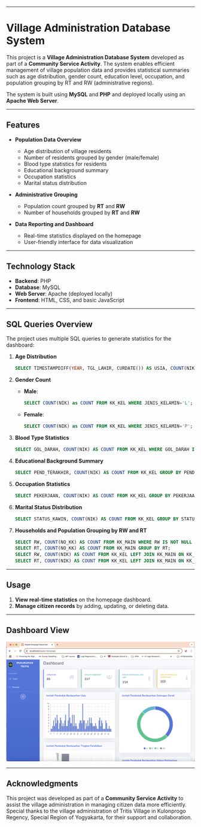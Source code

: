 
---

# Village Administration Database System  

This project is a **Village Administration Database System** developed as part of a **Community Service Activity**. The system enables efficient management of village population data and provides statistical summaries such as age distribution, gender count, education level, occupation, and population grouping by RT and RW (administrative regions).  

The system is built using **MySQL** and **PHP** and deployed locally using an **Apache Web Server**.  

---

## Features  
- **Population Data Overview**  
  - Age distribution of village residents  
  - Number of residents grouped by gender (male/female)  
  - Blood type statistics for residents  
  - Educational background summary  
  - Occupation statistics  
  - Marital status distribution  

- **Administrative Grouping**  
  - Population count grouped by **RT** and **RW**  
  - Number of households grouped by **RT** and **RW**  

- **Data Reporting and Dashboard**  
  - Real-time statistics displayed on the homepage  
  - User-friendly interface for data visualization  

---

## Technology Stack  
- **Backend**: PHP  
- **Database**: MySQL  
- **Web Server**: Apache (deployed locally)  
- **Frontend**: HTML, CSS, and basic JavaScript  

---

## SQL Queries Overview  
The project uses multiple SQL queries to generate statistics for the dashboard:  

1. **Age Distribution**  
   ```sql  
   SELECT TIMESTAMPDIFF(YEAR, TGL_LAHIR, CURDATE()) AS USIA, COUNT(NIK) AS COUNT FROM KK_KEL GROUP BY USIA ORDER BY USIA ASC;
   ```  

2. **Gender Count**  
   - **Male**:  
     ```sql  
     SELECT COUNT(NIK) as COUNT FROM KK_KEL WHERE JENIS_KELAMIN='L';
     ```  
   - **Female**:  
     ```sql  
     SELECT COUNT(NIK) as COUNT FROM KK_KEL WHERE JENIS_KELAMIN='P';
     ```  

3. **Blood Type Statistics**  
   ```sql  
   SELECT GOL_DARAH, COUNT(NIK) AS COUNT FROM KK_KEL WHERE GOL_DARAH IS NOT NULL AND GOL_DARAH <> 'TIDAK TAHU' GROUP BY GOL_DARAH ORDER BY GOL_DARAH ASC;
   ```  

4. **Educational Background Summary**  
   ```sql  
   SELECT PEND_TERAKHIR, COUNT(NIK) AS COUNT FROM KK_KEL GROUP BY PEND_TERAKHIR ORDER BY COUNT DESC;
   ```  

5. **Occupation Statistics**  
   ```sql  
   SELECT PEKERJAAN, COUNT(NIK) AS COUNT FROM KK_KEL GROUP BY PEKERJAAN ORDER BY COUNT DESC;
   ```  

6. **Marital Status Distribution**  
   ```sql  
   SELECT STATUS_KAWIN, COUNT(NIK) AS COUNT FROM KK_KEL GROUP BY STATUS_KAWIN ORDER BY STATUS_KAWIN ASC;
   ```  

7. **Households and Population Grouping by RW and RT**  
   ```sql  
   SELECT RW, COUNT(NO_KK) AS COUNT FROM KK_MAIN WHERE RW IS NOT NULL GROUP BY RW;  
   SELECT RT, COUNT(NO_KK) AS COUNT FROM KK_MAIN GROUP BY RT;  
   SELECT RW, COUNT(NIK) AS COUNT FROM KK_KEL LEFT JOIN KK_MAIN ON KK_KEL.NO_KK = KK_MAIN.NO_KK WHERE STATUS_HUB_KEL <> 'KEPALA KELUARGA' AND RW IS NOT NULL GROUP BY RW;  
   SELECT RT, COUNT(NIK) AS COUNT FROM KK_KEL LEFT JOIN KK_MAIN ON KK_KEL.NO_KK = KK_MAIN.NO_KK WHERE STATUS_HUB_KEL <> 'KEPALA KELUARGA' GROUP BY RT;  
   ```  

---

## Usage  
1. **View real-time statistics** on the homepage dashboard.  
2. **Manage citizen records** by adding, updating, or deleting data.  

---

## Dashboard View  
![Alt text](/screenshots/dashboard.png?raw=true "Dashboard")

---

## Acknowledgments  
This project was developed as part of a **Community Service Activity** to assist the village administration in managing citizen data more efficiently. Special thanks to the village administration of Tritis Village in Kulonprogo Regency, Special Region of Yogyakarta, for their support and collaboration.  


